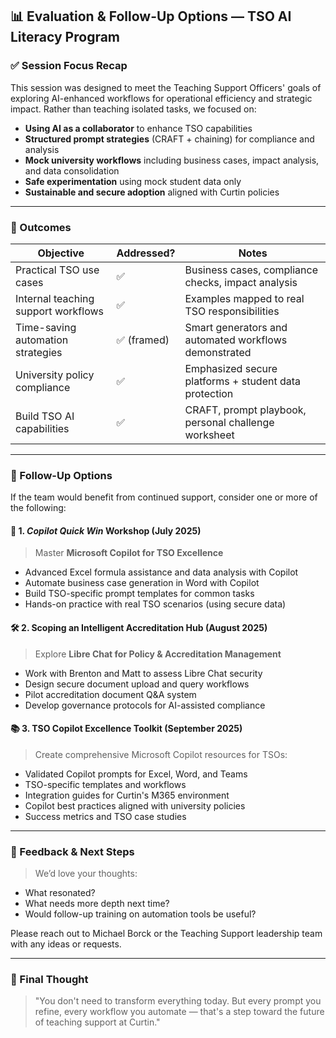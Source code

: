 ## 📊 Evaluation & Follow-Up Options — TSO AI Literacy Program

### ✅ Session Focus Recap

This session was designed to meet the Teaching Support Officers' goals of exploring AI-enhanced workflows for operational efficiency and strategic impact. Rather than teaching isolated tasks, we focused on:

* **Using AI as a collaborator** to enhance TSO capabilities
* **Structured prompt strategies** (CRAFT + chaining) for compliance and analysis
* **Mock university workflows** including business cases, impact analysis, and data consolidation
* **Safe experimentation** using mock student data only
* **Sustainable and secure adoption** aligned with Curtin policies

---

### 🧠 Outcomes

| Objective                            | Addressed? | Notes                                                                       |
| ------------------------------------ | ---------- | --------------------------------------------------------------------------- |
| Practical TSO use cases              | ✅          | Business cases, compliance checks, impact analysis                          |
| Internal teaching support workflows  | ✅          | Examples mapped to real TSO responsibilities                                |
| Time-saving automation strategies    | ✅ (framed) | Smart generators and automated workflows demonstrated                       |
| University policy compliance         | ✅          | Emphasized secure platforms + student data protection                       |
| Build TSO AI capabilities            | ✅          | CRAFT, prompt playbook, personal challenge worksheet                        |

---

### 🚀 Follow-Up Options

If the team would benefit from continued support, consider one or more of the following:

#### 🔁 1. *Copilot Quick Win* Workshop (July 2025)

> Master **Microsoft Copilot for TSO Excellence**

* Advanced Excel formula assistance and data analysis with Copilot
* Automate business case generation in Word with Copilot
* Build TSO-specific prompt templates for common tasks
* Hands-on practice with real TSO scenarios (using secure data)

#### 🛠 2. Scoping an Intelligent Accreditation Hub (August 2025)

> Explore **Libre Chat for Policy & Accreditation Management**

* Work with Brenton and Matt to assess Libre Chat security
* Design secure document upload and query workflows
* Pilot accreditation document Q&A system
* Develop governance protocols for AI-assisted compliance

#### 📚 3. TSO Copilot Excellence Toolkit (September 2025)

> Create comprehensive Microsoft Copilot resources for TSOs:

* Validated Copilot prompts for Excel, Word, and Teams
* TSO-specific templates and workflows
* Integration guides for Curtin's M365 environment
* Copilot best practices aligned with university policies
* Success metrics and TSO case studies

---

### 💬 Feedback & Next Steps

> We’d love your thoughts:

* What resonated?
* What needs more depth next time?
* Would follow-up training on automation tools be useful?

Please reach out to Michael Borck or the Teaching Support leadership team with any ideas or requests.

---

### 🏁 Final Thought

> "You don't need to transform everything today. But every prompt you refine, every workflow you automate — that's a step toward the future of teaching support at Curtin."

